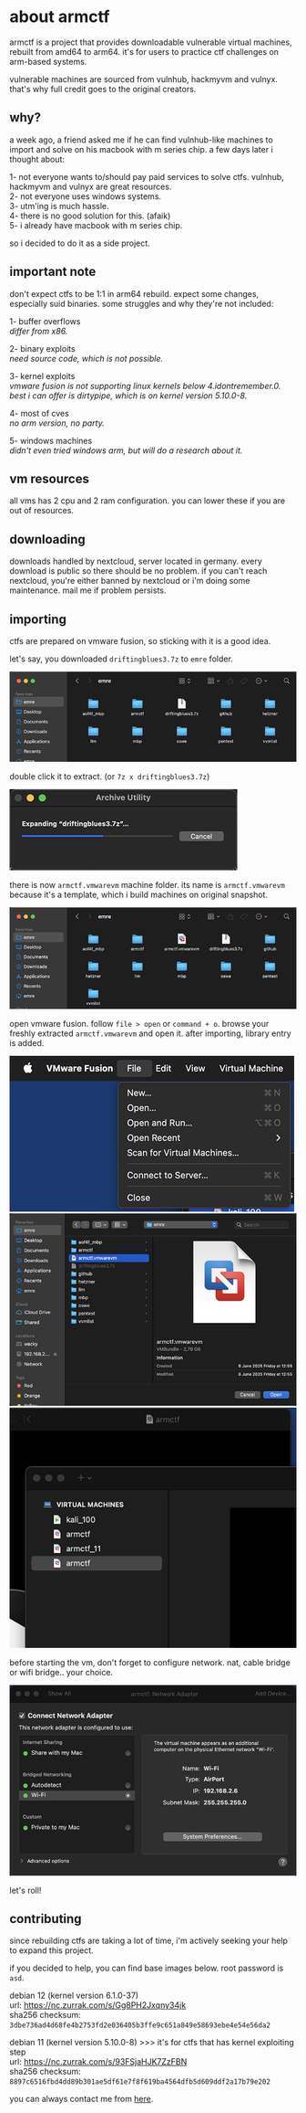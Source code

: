 
# about armctf
armctf is a project that provides downloadable vulnerable virtual machines, rebuilt from amd64 to arm64. it's for users to practice ctf challenges on arm-based systems.  

vulnerable machines are sourced from vulnhub, hackmyvm and vulnyx. that's why full credit goes to the original creators.  

## why?
a week ago, a friend asked me if he can find vulnhub-like machines to import and solve on his macbook with m series chip. a few days later i thought about:  

1- not everyone wants to/should pay paid services to solve ctfs. vulnhub, hackmyvm and vulnyx are great resources.  
2- not everyone uses windows systems.  
3- utm'ing is much hassle.  
4- there is no good solution for this. (afaik)  
5- i already have macbook with m series chip.  

so i decided to do it as a side project.  

## important note
don't expect ctfs to be 1:1 in arm64 rebuild. expect some changes, especially suid binaries. some struggles and why they're not included:

1- buffer overflows  
_differ from x86._  

2- binary exploits  
_need source code, which is not possible._  

3- kernel exploits  
_vmware fusion is not supporting linux kernels below 4.idontremember.0. best i can offer is dirtypipe, which is on kernel version 5.10.0-8._  

4- most of cves  
_no arm version, no party._  

5- windows machines  
_didn't even tried windows arm, but will do a research about it._  

## vm resources
all vms has 2 cpu and 2 ram configuration. you can lower these if you are out of resources.  

## downloading 
downloads handled by nextcloud, server located in germany. every download is public so there should be no problem. if you can't reach nextcloud, you're either banned by nextcloud or i'm doing some maintenance. mail me if problem persists.

## importing
ctfs are prepared on vmware fusion, so sticking with it is a good idea.

let's say, you downloaded `driftingblues3.7z` to `emre` folder.  

![](https://raw.githubusercontent.com/armctf/armctf/main/gitassets/2.jpg)



double click it to extract. (or `7z x driftingblues3.7z`)  

![](https://raw.githubusercontent.com/armctf/armctf/main/gitassets/1.jpg)


there is now `armctf.vmwarevm` machine folder. its name is `armctf.vmwarevm` because it's a template, which i build machines on original snapshot.  

![](https://raw.githubusercontent.com/armctf/armctf/main/gitassets/3.jpg)


open vmware fusion. follow `file > open` or `command + o`. browse your freshly extracted `armctf.vmwarevm` and open it. after importing, library entry is added.  

![](https://raw.githubusercontent.com/armctf/armctf/main/gitassets/4.jpg)
![](https://raw.githubusercontent.com/armctf/armctf/main/gitassets/5.jpg)
![](https://raw.githubusercontent.com/armctf/armctf/main/gitassets/6.jpg)
  
  
before starting the vm, don't forget to configure network. nat, cable bridge or wifi bridge.. your choice.  

![](https://raw.githubusercontent.com/armctf/armctf/main/gitassets/7.jpg)


let's roll!  

## contributing
since rebuilding ctfs are taking a lot of time, i'm actively seeking your help to expand this project.

if you decided to help, you can find base images below. root password is `asd`.  

debian 12 (kernel version 6.1.0-37)  
url: https://nc.zurrak.com/s/Gg8PH2Jxqny34jk  
sha256 checksum: `3dbe736ad4d68fe4b2753fd2e036405b3ffe9c651a849e58693ebe4e54e56da2`  

debian 11 (kernel version 5.10.0-8) >>> it's for ctfs that has kernel exploiting step  
url: https://nc.zurrak.com/s/93FSjaHJK7ZzFBN  
sha256 checksum: `8897c6516fbd4dd89b301ae5df61e7f8f619ba4564dfb5d609ddf2a17b79e202`  

you can always contact me from [here](https://armctf.com/contact.html).

